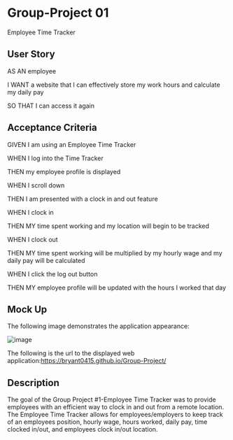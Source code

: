 # Group-Project 01
Employee Time Tracker

## User Story

AS AN employee

I WANT a website that I can effectively store my work hours and calculate my daily pay

SO THAT I can access it again

## Acceptance Criteria

GIVEN I am using an Employee Time Tracker

WHEN I log into the Time Tracker

THEN my employee profile is displayed

WHEN I scroll down

THEN I am presented with a clock in and out feature

WHEN I clock in

THEN MY time spent working and my location will begin to be tracked

WHEN I clock out

THEN MY time spent working will be multiplied by my hourly wage and my daily pay will be calculated

WHEN I click the log out button

THEN MY employee profile will be updated with the hours I worked that day

## Mock Up

The following image demonstrates the application appearance:









![image](https://user-images.githubusercontent.com/111001779/201368626-8047e5ba-379c-47de-8ad4-426543d9266a.png)










The following is the url to the displayed web application:https://bryant0415.github.io/Group-Project/



## Description

The goal of the Group Project #1-Employee Time Tracker was to provide employees with an efficient way to clock in and out from a remote location. The Employee Time Tracker allows for employees/employers to keep track of an employees position, hourly wage, hours worked, daily pay, time clocked in/out, and employees clock in/out location.
